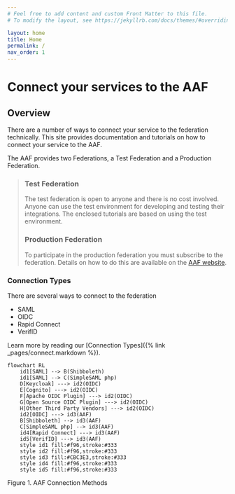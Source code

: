 ```yaml
---
# Feel free to add content and custom Front Matter to this file.
# To modify the layout, see https://jekyllrb.com/docs/themes/#overriding-theme-defaults

layout: home
title: Home
permalink: /
nav_order: 1
---
```

# Connect your services to the AAF

## Overview
 
There are a number of ways to connect your service to the federation technically. This site provides documentation and tutorials on how to connect your service to the AAF.

The AAF provides two Federations, a Test Federation and a Production Federation.

>### Test Federation
>
>The test federation is open to anyone and there is no cost involved. Anyone can use the test environment for developing and testing their integrations. The enclosed tutorials are based on using the test environment.
>
>### Production Federation
>
>To participate in the production federation you must subscribe to the federation. Details on how to do this are available on the [AAF website][aaf-website].

[aaf-website]: https://aaf.edu.au/subscribe/who.html

### Connection Types

There are several ways to connect to the federation
- SAML
- OIDC
- Rapid Connect
- VerifID

Learn more by reading our [Connection Types]({% link _pages/connect.markdown %}).

```mermaid
flowchart RL
    id1[SAML] --> B(Shibboleth)
    id1[SAML] --> C(SimpleSAML php)
    D[Keycloak] ---> id2(OIDC)
    E[Cognito] ---> id2(OIDC)
    F[Apache OIDC Plugin] ---> id2(OIDC)
    G[Open Source OIDC Plugin] ---> id2(OIDC)
    H[Other Third Party Vendors] ---> id2(OIDC)
    id2[OIDC] ---> id3(AAF)
    B[Shibboleth] --> id3(AAF)
    C[SimpleSAML php] --> id3(AAF)
    id4[Rapid Connect] ---> id3(AAF)
    id5[VerifID] ---> id3(AAF)
    style id1 fill:#f96,stroke:#333
    style id2 fill:#f96,stroke:#333
    style id3 fill:#CBC3E3,stroke:#333
    style id4 fill:#f96,stroke:#333
    style id5 fill:#f96,stroke:#333
```
Figure 1. AAF Connection Methods